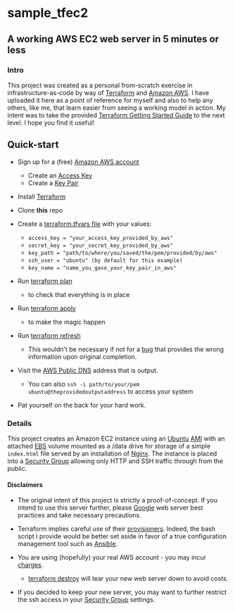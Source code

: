 # sample_tfec2
## A working AWS EC2 web server in 5 minutes or less

### Intro
This project was created as a personal from-scratch exercise in infrastructure-as-code by way of [Terraform](https://www.terraform.io/) and [Amazon AWS](https://aws.amazon.com/).
I have uploaded it here as a point of reference for myself and also to help any others, like me, that learn easier from seeing a working model in action.
My intent was to take the provided [Terraform Getting Started Guide](https://www.terraform.io/intro/getting-started/install.html) to the next level.
I hope you find it useful!

## Quick-start
* Sign up for a (free) [Amazon AWS account](https://aws.amazon.com/)
  * Create an [Access Key](http://docs.aws.amazon.com/IAM/latest/UserGuide/id_credentials_access-keys.html#Using_CreateAccessKey)
  * Create a [Key Pair](http://docs.aws.amazon.com/AWSEC2/latest/UserGuide/ec2-key-pairs.html#having-ec2-create-your-key-pair)

* Install [Terraform](https://www.terraform.io/intro/getting-started/install.html)

* Clone **this** repo

* Create a [terraform.tfvars file](https://www.terraform.io/docs/configuration/variables.html) with your values:
  * `access_key = "your_access_key_provided_by_aws"`
  * `secret_key = "your_secret_key_provided_by_aws"`
  * `key_path = "path/to/where/you/saved/the/pem/provided/by/aws"`
  * `ssh_user = "ubuntu" (by default for this example)`
  * `key_name = "name_you_gave_your_key_pair_in_aws"`

* Run [terraform plan](https://www.terraform.io/docs/commands/plan.html)
  * to check that everything is in place

* Run [terraform apply](https://www.terraform.io/docs/commands/apply.html)
  * to make the magic happen

* Run [terraform refresh](https://www.terraform.io/docs/commands/refresh.html)
  * This wouldn't be necessary if not for a [bug](https://github.com/hashicorp/terraform/issues/14541) that provides the wrong information upon original completion.

* Visit the [AWS Public DNS](http://docs.aws.amazon.com/AWSEC2/latest/UserGuide/using-instance-addressing.html#concepts-public-addresses) address that is output.
  * You can also `ssh -i path/to/your/pem ubuntu@theprovidedoutputaddress` to access your system

* Pat yourself on the back for your hard work.

### Details
This project creates an Amazon EC2 instance using an [Ubuntu](https://www.ubuntu.com/) [AMI](docs.aws.amazon.com/AWSEC2/latest/UserGuide/AMIs.html) with an attached [EBS](https://aws.amazon.com/ebs/) volume mounted as a /data drive for storage of a simple `index.html` file served by an installation of [Nginx](https://www.nginx.com/). The instance is placed into a [Security Group](http://docs.aws.amazon.com/AWSEC2/latest/UserGuide/using-network-security.html) allowing only HTTP and SSH traffic through from the public.

#### Disclaimers
* The original intent of this project is strictly a proof-of-concept. If you intend to use this server further, please [Google](https://www.google.com/) web server best practices and take necessary precautions.

* Terraform implies careful use of their [provisioners](https://www.terraform.io/docs/provisioners). Indeed, the bash script I provide would be better set aside in favor of a true configuration management tool such as [Ansible](https://www.ansible.com/).

* You are using (hopefully) your real AWS account - you may incur [charges](https://aws.amazon.com/ec2/pricing/).
  * [terraform destroy](https://www.terraform.io/docs/commands/destroy.html) will tear your new web server down to avoid costs.

* If you decided to keep your new server, you may want to further restrict the ssh access in your [Security Group](http://docs.aws.amazon.com/AWSEC2/latest/UserGuide/using-network-security.html) settings.
